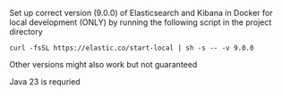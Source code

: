 Set up correct version (9.0.0) of Elasticsearch and Kibana in Docker for local development (ONLY) by running the following script in the project directory
```
curl -fsSL https://elastic.co/start-local | sh -s -- -v 9.0.0
```
Other versions might also work but not guaranteed

Java 23 is requried
